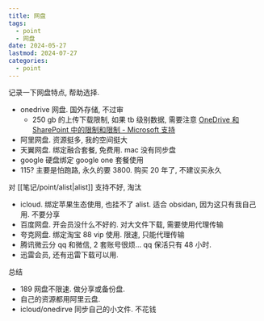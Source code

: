 ```yaml
---
title: 网盘
tags:
  - point
  - 网盘
date: 2024-05-27
lastmod: 2024-07-27
categories:
  - point
---
```


记录一下网盘特点, 帮助选择.

- onedrive 网盘.  国外存储, 不过审
    - 250 gb 的上传下载限制, 如果 tb 级别数据, 需要注意 [OneDrive 和 SharePoint 中的限制和限制 - Microsoft 支持](https://support.microsoft.com/zh-cn/office/onedrive-%E5%92%8C-sharepoint-%E4%B8%AD%E7%9A%84%E9%99%90%E5%88%B6%E5%92%8C%E9%99%90%E5%88%B6-64883a5d-228e-48f5-b3d2-eb39e07630fa#individualfilesize)
- 阿里网盘. 资源挺多, 我的空间挺大
- 天翼网盘. 绑定融合套餐, 免费用. mac 没有同步盘
- google 硬盘绑定 google one 套餐使用
- 115? 主要是怕跑路, 永久的要 3800. 购买 20 年了, 不建议买永久

对 [[笔记/point/alist|alist]] 支持不好, 淘汰

- icloud. 绑定苹果生态使用, 也挂不了 alist. 适合 obsidan, 因为这只有我自己用. 不要分享
- 百度网盘. 开会员没什么不好的. 对大文件下载, 需要使用代理传输
- 夸克网盘. 绑定淘宝 88 vip 使用. 限速, 只能代理传输
- 腾讯微云分 qq 和微信, 2 套账号很烦... qq 保活只有 48 小时.
- 迅雷会员, 还有迅雷下载可以用.

总结

- 189 网盘不限速. 做分享或备份盘.
- 自己的资源都用阿里云盘.
- icloud/onedirve 同步自己的小文件. 不花钱
